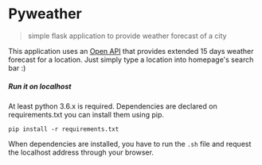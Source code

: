 # Pyweather
>simple flask application to provide weather forecast of a city

This application uses an [Open API](https://openweathermap.org/) that provides extended 15 days weather forecast for a location.
Just simply type a location into homepage's search bar :)


##### Run it on localhost
At least python 3.6.x is required. Dependencies are declared on requirements.txt you can install them using pip.

``pip install -r requirements.txt``

When dependencies are installed, you have to run the ``.sh`` file and request the localhost address through your browser.
